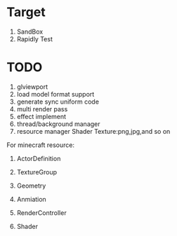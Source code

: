 # Target
1. SandBox
2. Rapidly Test

# TODO
1. glviewport
2. load model format support
3. generate sync uniform code
4. multi render pass
5. effect implement
6. thread/background manager
7. resource manager
    Shader
    Texture:png,jpg,and so on
    

For minecraft resource:
1. ActorDefinition
2. TextureGroup
3. Geometry
4. Anmiation
5. RenderController

6. Shader